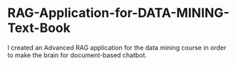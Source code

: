 # RAG-Application-for-DATA-MINING-Text-Book
I created an Advanced RAG application for the data mining course in order to make the brain for document-based chatbot.
